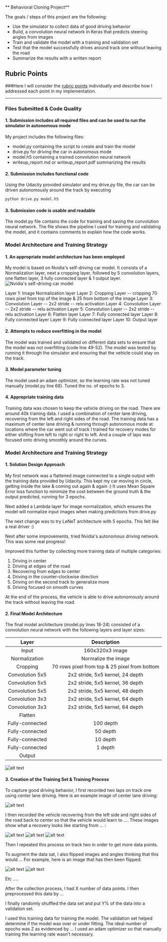 ** Behavioral Cloning Project**

The goals / steps of this project are the following:
* Use the simulator to collect data of good driving behavior
* Build, a convolution neural network in Keras that predicts steering angles from images
* Train and validate the model with a training and validation set
* Test that the model successfully drives around track one without leaving the road
* Summarize the results with a written report


[//]: # (Image References)

[image1]: ./examples/nVidia_model.png "Model Visualization"
[image2]: ./examples/placeholder.png "Grayscaling"
[image3]: ./examples/placeholder_small.png "Recovery Image"
[image4]: ./examples/placeholder_small.png "Recovery Image"
[image5]: ./examples/placeholder_small.png "Recovery Image"
[image6]: ./examples/placeholder_small.png "Normal Image"
[image7]: ./examples/placeholder_small.png "Flipped Image"

## Rubric Points
###Here I will consider the [rubric points](https://review.udacity.com/#!/rubrics/432/view) individually and describe how I addressed each point in my implementation.  

---
### Files Submitted & Code Quality

#### 1. Submission includes all required files and can be used to run the simulator in autonomous mode

My project includes the following files:
* model.py containing the script to create and train the model
* drive.py for driving the car in autonomous mode
* model.h5 containing a trained convolution neural network 
* writeup_report.md or writeup_report.pdf summarizing the results

#### 2. Submission includes functional code
Using the Udacity provided simulator and my drive.py file, the car can be driven autonomously around the track by executing 
```sh
python drive.py model.h5
```

#### 3. Submission code is usable and readable

The model.py file contains the code for training and saving the convolution neural network. The file shows the pipeline I used for training and validating the model, and it contains comments to explain how the code works.

### Model Architecture and Training Strategy

#### 1. An appropriate model architecture has been employed

My model is based on Nvidia's self-driving car model. It consists of a Normalization layer, next a cropping layer, 
followed by 5 convolution layers, one flatten layer, 3 fully connected layer & 1 output layer.
![Nvidia's self-driving car model][image1]

Layer 1: Image Normalization layer
Layer 2: Cropping Layer -- cropping 70 rows pixel from top of the image & 25 from bottom of the image
Layer 3: Convolution Layer -- 2x2 stride -- relu activation
Layer 4: Convolution Layer -- 2x2 stride -- relu activation
Layer 5: Convolution Layer -- 2x2 stride -- relu activation
Layer 6: Flatten layer
Layer 7: Fully connected layer
Layer 8: Fully connected layer
Layer 9: Fully connected layer
Layer 10: Output layer

#### 2. Attempts to reduce overfitting in the model

The model was trained and validated on different data sets to ensure that the model was not overfitting (code line 49-52). 
The model was tested by running it through the simulator and ensuring that the vehicle could stay on the track.

#### 3. Model parameter tuning

The model used an adam optimizer, so the learning rate was not tuned manually (model.py line 68). Tuned the no. of epochs to 3.

#### 4. Appropriate training data

Training data was chosen to keep the vehicle driving on the road. There are around 40k training data.
I used a combination of center lane driving, recovering from the left and right sides of the road. 
The training data has a maximum of center lane driving & running through autonomous mode at locations where the car 
went out of track I trained for recovery modes for either shifting from left to right or right to left.
And a couple of laps was focused onto driving smoothly around the curves.

### Model Architecture and Training Strategy

#### 1. Solution Design Approach

My first network was a flattened image connected to a single output with the training data provided by Udacity. 
This kept my car moving in circle, getting inside the lake & coming out again & again :)
It uses Mean Square Error loss function to minimize the cost between the ground truth & the output predicted, running for 3 epochs.

Next added a Lambda layer for image normalization, which ensures the model will normalize input images when making predictions from drive.py 

The next change was to try LeNeT architecture with 5 epochs. This felt like a real driver :) 

Next after some improvements, tried Nvidia's autonomous driving network.  This was some real progress!
 
Improved this further by collecting more training data of multiple categories:
1. Driving in center
2. Driving at edges of the road
3. Recovering from edges to center
4. Driving in the counter-clockwise direction
5. Driving on the second track to generalize more
6. Driving focused on smooth curves

At the end of the process, the vehicle is able to drive autonomously around the track without leaving the road.

#### 2. Final Model Architecture

The final model architecture (model.py lines 18-24) consisted of a convolution neural network with the following layers and layer sizes:

| Layer         		|     Description	        					 | 
|:---------------------:|:----------------------------------------------:| 
| Input         		| 160x320x3 image   					         | 
| Normalization     	| Normalize the image 	                         |
| Cropping				| 70 rows pixel from top  & 25 pixel from bottom |
| Convolution 5x5	  	| 2x2 stride, 5x5 kernel, 24 depth               |
| Convolution 5x5	  	| 2x2 stride, 5x5 kernel, 36 depth               |
| Convolution 5x5	  	| 2x2 stride, 5x5 kernel, 48 depth               |
| Convolution 3x3	  	| 2x2 stride, 5x5 kernel, 64 depth               |
| Convolution 3x3	    | 2x2 stride, 5x5 kernel, 64 depth               |
| Flatten				|												 |
| Fully-connected       | 100 depth										 |
| Fully-connected       | 50 depth										 |
| Fully-connected       | 10 depth										 |
| Fully-connected       | 1 depth										 |
| Output                |                                                |

![alt text][image1]

#### 3. Creation of the Training Set & Training Process

To capture good driving behavior, I first recorded two laps on track one using center lane driving. Here is an example image of center lane driving:

![alt text][image2]

I then recorded the vehicle recovering from the left side and right sides of the road back to center so that the vehicle would learn to .... These images show what a recovery looks like starting from ... :

![alt text][image3]
![alt text][image4]
![alt text][image5]

Then I repeated this process on track two in order to get more data points.

To augment the data sat, I also flipped images and angles thinking that this would ... For example, here is an image that has then been flipped:

![alt text][image6]
![alt text][image7]

Etc ....

After the collection process, I had X number of data points. I then preprocessed this data by ...


I finally randomly shuffled the data set and put Y% of the data into a validation set. 

I used this training data for training the model. The validation set helped determine if the model was over or under fitting. The ideal number of epochs was Z as evidenced by ... I used an adam optimizer so that manually training the learning rate wasn't necessary.

